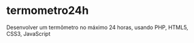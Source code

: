 termometro24h
=============

Desenvolver um termômetro no máximo 24 horas, usando PHP, HTML5, CSS3, JavaScript
